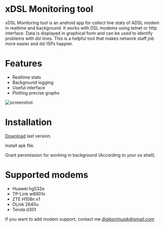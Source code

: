 

# xDSL Monitoring tool

xDSL Monitoring tool is an android app for collect line stats of ADSL modem in realtime and background.
It works with DSL modems using telnet or http interface. Data is displayed in graphical form and can be used to identify problems with dsl lines. 
This is a helpful tool that makes network staff job more easier and dsl ISPs happier.



# Features

  - Realtime stats
  - Background logging
  - Useful interface
  - Plotting precise graphs
  
  
![screenshot](https://github.com/digiborimusik/xDSL-Monitoring-tool/blob/main/md/bg.jpg)
  
# Installation
[Download](https://github.com/digiborimusik/xDSL-Monitoring-tool/releases/) last version.

Install apk file.

Grant persmission for working in background (According to your os shell).

# Supported modems
  - Huawei hg532e
  - TP-Link w8901n 
  - ZTE H108n v1 
  - DLink 2640u
  - Tenda d301
  
If you want to add modem support, contact me digiborimusik@gmail.com
